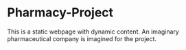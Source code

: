 # Pharmacy-Project
This is a static webpage with dynamic content. An imaginary pharmaceutical company is imagined for the project.
